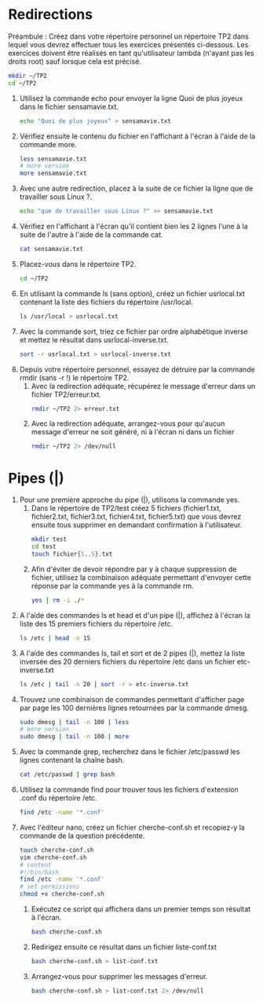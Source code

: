 # Redirections

Préambule : Créez dans votre répertoire personnel un répertoire TP2 dans lequel vous devrez effectuer tous les exercices présentés ci-dessous. Les exercices doivent être réalisés en tant qu'utilisateur lambda (n'ayant pas les droits root) sauf lorsque cela est précisé.

```bash
mkdir ~/TP2
cd ~/TP2
```

1. Utilisez la commande echo pour envoyer la ligne Quoi de plus joyeux dans le fichier sensamavie.txt.
    ```bash
    echo "Quoi de plus joyeux" > sensamavie.txt
    ```
2. Vérifiez ensuite le contenu du fichier en l'affichant à l'écran à l'aide de la commande more.
    ```bash
    less sensamavie.txt
    # more version
    more sensamavie.txt
    ```
3. Avec une autre redirection, placez à la suite de ce fichier la ligne que de travailler sous Linux ?.
    ```bash
    echo "que de travailler sous Linux ?" >> sensamavie.txt
    ```
4. Vérifiez en l'affichant à l'écran qu'il contient bien les 2 lignes l'une à la suite de l'autre à l'aide de la commande cat.
    ```bash
    cat sensamavie.txt
    ```
5. Placez-vous dans le répertoire TP2.
    ```bash
    cd ~/TP2
    ```
6. En utilisant la commande ls (sans option), créez un fichier usrlocal.txt contenant la liste des fichiers du répertoire /usr/local.
    ```bash
    ls /usr/local > usrlocal.txt
    ```
7. Avec la commande sort, triez ce fichier par ordre alphabétique inverse et mettez le résultat dans usrlocal-inverse.txt.
    ```bash
    sort -r usrlocal.txt > usrlocal-inverse.txt
    ```
8. Depuis votre répertoire personnel, essayez de détruire par la commande rmdir (sans -r !) le répertoire TP2.
    1. Avec la redirection adéquate, récupérez le message d'erreur dans un fichier TP2/erreur.txt.
        ```bash
        rmdir ~/TP2 2> erreur.txt
        ```
    2. Avec la redirection adéquate, arrangez-vous pour qu'aucun message d'erreur ne soit généré, ni à l'écran ni dans un fichier
        ```bash
        rmdir ~/TP2 2> /dev/null
        ```

# Pipes (|)

1. Pour une première approche du pipe (|), utilisons la commande yes.
    1. Dans le répertoire de TP2/test créez 5 fichiers (fichier1.txt, fichier2.txt, fichier3.txt, fichier4.txt, fichier5.txt) que vous devrez ensuite tous supprimer en demandant confirmation à l'utilisateur.
        ```bash
        mkdir test
        cd test
        touch fichier{1..5}.txt
        ```
    2. Afin d'éviter de devoir répondre par y à chaque suppression de fichier, utilisez la combinaison adéquate permettant d'envoyer cette réponse par la commande yes à la commande rm.
        ```bash
        yes | rm -i ./*
        ```
2. A l'aide des commandes ls et head et d'un pipe (|), affichez à l'écran la liste des 15 premiers fichiers du répertoire /etc.
    ```bash
    ls /etc | head -n 15
    ```
3. A l'aide des commandes ls, tail et sort et de 2 pipes (|), mettez la liste inversée des 20 derniers fichiers du répertoire /etc dans un fichier etc-inverse.txt
    ```bash
    ls /etc | tail -n 20 | sort -r > etc-inverse.txt
    ```
4. Trouvez une combinaison de commandes permettant d'afficher page par page les 100 dernières lignes retournées par la commande dmesg.
    ```bash
    sudo dmesg | tail -n 100 | less
    # more version
    sudo dmesg | tail -n 100 | more
    ```
5. Avec la commande grep, recherchez dans le fichier /etc/passwd les lignes contenant la chaîne bash.
    ```bash
    cat /etc/passwd | grep bash
    ```
6. Utilisez la commande find pour trouver tous les fichiers d'extension .conf du répertoire /etc.
    ```bash
    find /etc -name '*.conf'
    ```
7. Avec l'éditeur nano, créez un fichier cherche-conf.sh et recopiez-y la commande de la question précédente.
    ```bash
    touch cherche-conf.sh
    vim cherche-conf.sh
    # content
    #!/bin/bash
    find /etc -name '*.conf'
    # set permissions
    chmod +x cherche-conf.sh
    ```
    1. Exécutez ce script qui affichera dans un premier temps son résultat à l'écran.
        ```bash
        bash cherche-conf.sh
        ```
    2. Redirigez ensuite ce résultat dans un fichier liste-conf.txt
        ```bash
        bash cherche-conf.sh > list-conf.txt
        ```
    3. Arrangez-vous pour supprimer les messages d'erreur.
        ```bash
        bash cherche-conf.sh > list-conf.txt 2> /dev/null
        ```
